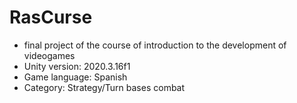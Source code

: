 # RasCurse

- final project of the course of introduction to the development of videogames
- Unity version: 2020.3.16f1
- Game language: Spanish
- Category: Strategy/Turn bases combat
